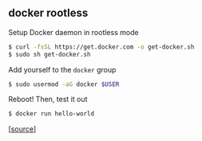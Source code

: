 ## docker rootless

Setup Docker daemon in rootless mode

```bash
$ curl -fsSL https://get.docker.com -o get-docker.sh
$ sudo sh get-docker.sh
```

Add yourself to the `docker` group

```bash
$ sudo usermod -aG docker $USER
```

Reboot! Then, test it out

```bash
$ docker run hello-world
```

[[source](https://docs.docker.com/engine/install/ubuntu/)]
